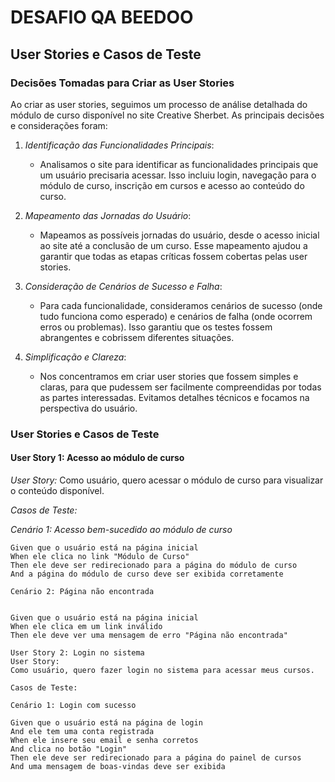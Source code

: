 # DESAFIO QA BEEDOO

## User Stories e Casos de Teste

### Decisões Tomadas para Criar as User Stories

Ao criar as user stories, seguimos um processo de análise detalhada do módulo de curso disponível no site Creative Sherbet. As principais decisões e considerações foram:

1. *Identificação das Funcionalidades Principais*:
   - Analisamos o site para identificar as funcionalidades principais que um usuário precisaria acessar. Isso incluiu login, navegação para o módulo de curso, inscrição em cursos e acesso ao conteúdo do curso.

2. *Mapeamento das Jornadas do Usuário*:
   - Mapeamos as possíveis jornadas do usuário, desde o acesso inicial ao site até a conclusão de um curso. Esse mapeamento ajudou a garantir que todas as etapas críticas fossem cobertas pelas user stories.

3. *Consideração de Cenários de Sucesso e Falha*:
   - Para cada funcionalidade, consideramos cenários de sucesso (onde tudo funciona como esperado) e cenários de falha (onde ocorrem erros ou problemas). Isso garantiu que os testes fossem abrangentes e cobrissem diferentes situações.

4. *Simplificação e Clareza*:
   - Nos concentramos em criar user stories que fossem simples e claras, para que pudessem ser facilmente compreendidas por todas as partes interessadas. Evitamos detalhes técnicos e focamos na perspectiva do usuário.

### User Stories e Casos de Teste

#### User Story 1: Acesso ao módulo de curso
*User Story:*
Como usuário, quero acessar o módulo de curso para visualizar o conteúdo disponível.

*Casos de Teste:*

*Cenário 1: Acesso bem-sucedido ao módulo de curso*
```gherkin
Given que o usuário está na página inicial
When ele clica no link "Módulo de Curso"
Then ele deve ser redirecionado para a página do módulo de curso
And a página do módulo de curso deve ser exibida corretamente

Cenário 2: Página não encontrada


Given que o usuário está na página inicial
When ele clica em um link inválido
Then ele deve ver uma mensagem de erro "Página não encontrada"

User Story 2: Login no sistema
User Story:
Como usuário, quero fazer login no sistema para acessar meus cursos.

Casos de Teste:

Cenário 1: Login com sucesso

Given que o usuário está na página de login
And ele tem uma conta registrada
When ele insere seu email e senha corretos
And clica no botão "Login"
Then ele deve ser redirecionado para a página do painel de cursos
And uma mensagem de boas-vindas deve ser exibida
